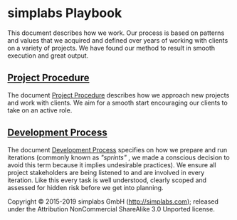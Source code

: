 # simplabs Playbook

This document describes how we work. Our process is based on
patterns and values that we acquired and defined over years of working
with clients on a variety of projects. We have found our method
to result in smooth execution and great output.

## [Project Procedure](./project-procedure)

The document [Project Procedure](./project-procedure) describes how we approach
new projects and work with clients. We aim for a smooth start encouraging our clients to take on an active role.

## [Development Process](./development-process)

The document [Development Process](./development-process) specifies on how we
prepare and run iterations (commonly known as _"sprints"_ , we made a
conscious decision to avoid this term because it implies undesirable practices). We
ensure all project stakeholders are being listened to and are involved in every iteration. Like this
every task is well understood, clearly scoped and assessed for hidden risk
before we get into planning.

Copyright © 2015-2019 simplabs GmbH (http://simplabs.com); released under the
Attribution NonCommercial ShareAlike 3.0 Unported license.

